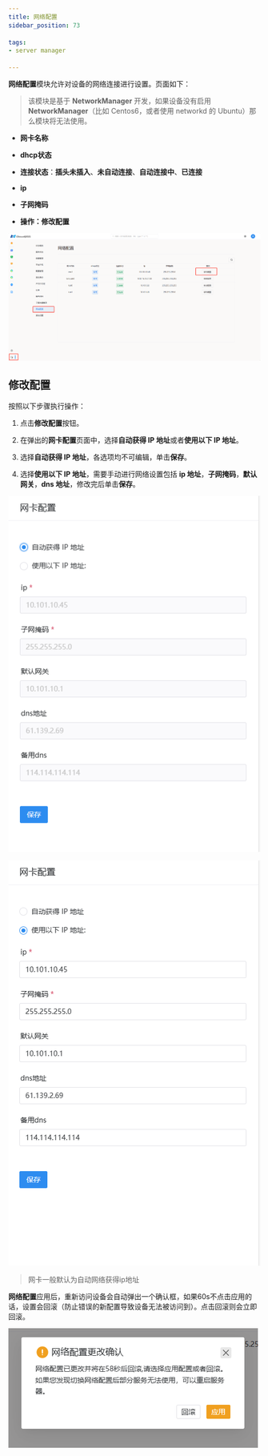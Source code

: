 ```yaml
---
title: 网络配置
sidebar_position: 73

tags: 
- server manager

---
```


**网络配置**模块允许对设备的网络连接进行设置。页面如下：

> 该模块是基于 **NetworkManager** 开发，如果设备没有启用 **NetworkManager**（比如 Centos6，或者使用 networkd 的 Ubuntu）那么模块将无法使用。

+ **网卡名称**

+ **dhcp状态**

+ **连接状态**：**插头未插入**、**未自动连接**、**自动连接中**、**已连接**

+ **ip**

+ **子网掩码**

+ **操作：修改配置**

![网络配置](./网络配置.png "网络配置")

## 修改配置

按照以下步骤执行操作：

1. 点击**修改配置**按钮。

2. 在弹出的**网卡配置**页面中，选择**自动获得 IP 地址**或者**使用以下 IP 地址**。
   
3. 选择**自动获得 IP 地址**，各选项均不可编辑，单击**保存**。

4. 选择**使用以下 IP 地址**，需要手动进行网络设置包括 **ip 地址**，**子网掩码**，**默认网关**，**dns 地址**，修改完后单击**保存**。

![自动配置](./自动配置.png "自动配置")

![手动配置](./网卡配置.png "手动配置")

> 网卡一般默认为自动网络获得ip地址

**网络配置**应用后，重新访问设备会自动弹出一个确认框，如果60s不点击应用的话，设置会回滚（防止错误的新配置导致设备无法被访问到）。点击回滚则会立即回滚。

![配置回滚](./配置回滚.png "配置回滚")